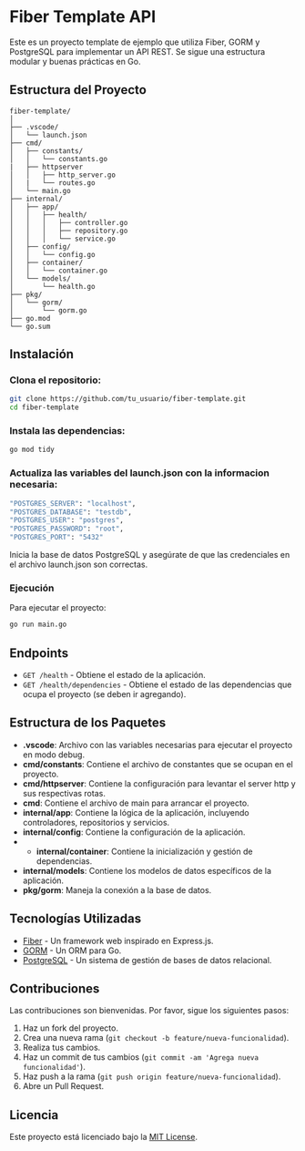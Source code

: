 # Fiber Template API

Este es un proyecto template de ejemplo que utiliza Fiber, GORM y PostgreSQL para implementar un API REST. Se sigue una estructura modular y buenas prácticas en Go.

## Estructura del Proyecto

```plaintext
fiber-template/
│
├── .vscode/
│   └── launch.json
├── cmd/
│   ├── constants/
│   │   └── constants.go
|   ├── httpserver
│   │   ├── http_server.go
│   |   └── routes.go
│   └── main.go
├── internal/
│   ├── app/
│   │   ├── health/
│   │   │   ├── controller.go
│   │   │   ├── repository.go
│   │   │   └── service.go
│   ├── config/
│   │   └── config.go
│   ├── container/
│   │   └── container.go
│   └── models/
│       └── health.go
├── pkg/
│   └── gorm/
│       └── gorm.go
├── go.mod
└── go.sum
```
## Instalación
### Clona el repositorio:

```bash
git clone https://github.com/tu_usuario/fiber-template.git
cd fiber-template
```

### Instala las dependencias:
```bash
go mod tidy
```
### Actualiza las variables del launch.json con la informacion necesaria:
```bash
"POSTGRES_SERVER": "localhost",
"POSTGRES_DATABASE": "testdb",
"POSTGRES_USER": "postgres",
"POSTGRES_PASSWORD": "root",
"POSTGRES_PORT": "5432"
```
Inicia la base de datos PostgreSQL y asegúrate de que las credenciales en el archivo launch.json son correctas.

### Ejecución
Para ejecutar el proyecto:
```bash
go run main.go
```
## Endpoints

- `GET /health` - Obtiene el estado de la aplicación.
- `GET /health/dependencies` - Obtiene el estado de las dependencias que ocupa el proyecto (se deben ir agregando).

## Estructura de los Paquetes

- **.vscode**: Archivo con las variables necesarias para ejecutar el proyecto en modo debug.
- **cmd/constants**: Contiene el archivo de constantes que se ocupan en el proyecto.
- **cmd/httpserver**: Contiene la configuración para levantar el server http y sus respectivas rotas.
- **cmd**: Contiene el archivo de main para arrancar el proyecto.
- **internal/app**: Contiene la lógica de la aplicación, incluyendo controladores, repositorios y servicios.
- **internal/config**: Contiene la configuración de la aplicación.
- - **internal/container**: Contiene la inicialización y gestión de dependencias.
- **internal/models**: Contiene los modelos de datos específicos de la aplicación.
- **pkg/gorm**: Maneja la conexión a la base de datos.

## Tecnologías Utilizadas

- [Fiber](https://gofiber.io/) - Un framework web inspirado en Express.js.
- [GORM](https://gorm.io/) - Un ORM para Go.
- [PostgreSQL](https://www.postgresql.org/) - Un sistema de gestión de bases de datos relacional.

## Contribuciones

Las contribuciones son bienvenidas. Por favor, sigue los siguientes pasos:

1. Haz un fork del proyecto.
2. Crea una nueva rama (`git checkout -b feature/nueva-funcionalidad`).
3. Realiza tus cambios.
4. Haz un commit de tus cambios (`git commit -am 'Agrega nueva funcionalidad'`).
5. Haz push a la rama (`git push origin feature/nueva-funcionalidad`).
6. Abre un Pull Request.

## Licencia

Este proyecto está licenciado bajo la [MIT License](LICENSE).

